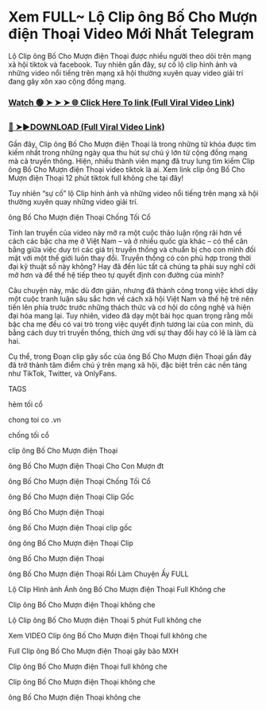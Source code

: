 # Xem FULL~ Lộ Clip ông Bố Cho Mượn điện Thoại Video Mới Nhất Telegram

Lộ Clip ông Bố Cho Mượn điện Thoại được nhiều người theo dõi trên mạng xã hội tiktok và facebook. Tuy nhiên gần đây, sự cố lộ clip hình ảnh và những video nổi tiếng trên mạng xã hội thường xuyên quay video giải trí đang gây xôn xao cộng đồng mạng.

### [Watch 🟢 ➤ ➤ ➤ 🌐 Click Here To link (Full Viral Video Link)](https://seikonews.today/video-scandal-viral)
 
### [🔴 ➤►DOWNLOAD (Full Viral Video Link)](https://seikonews.today/video-scandal-viral)

Gần đây, Clip ông Bố Cho Mượn điện Thoại  là trong những từ khóa được tìm kiếm nhất trong những ngày qua thu hút sự chú ý lớn từ cộng đồng mạng mà cả truyền thông. Hiện, nhiều thành viên mạng đã truy lung tìm kiếm Clip ông Bố Cho Mượn điện Thoại  video tiktok là ai. Xem link clip ông Bố Cho Mượn điện Thoại  12 phút tiktok full không che tại đây!

Tuy nhiên “sự cố” lộ Clip hình ảnh và những video nổi tiếng trên mạng xã hội thường xuyên quay những video giải trí.

ông Bố Cho Mượn điện Thoại Chống Tối Cổ

Tính lan truyền của video này mở ra một cuộc thảo luận rộng rãi hơn về cách các bậc cha mẹ ở Việt Nam – và ở nhiều quốc gia khác – có thể cân bằng giữa việc duy trì các giá trị truyền thống và chuẩn bị cho con mình đối mặt với một thế giới luôn thay đổi. Truyền thống có còn phù hợp trong thời đại kỹ thuật số này không? Hay đã đến lúc tất cả chúng ta phải suy nghĩ cởi mở hơn và để thế hệ tiếp theo tự quyết định con đường của mình?

Câu chuyện này, mặc dù đơn giản, nhưng đã thành công trong việc khơi dậy một cuộc tranh luận sâu sắc hơn về cách xã hội Việt Nam và thế hệ trẻ nên tiến lên phía trước trước những thách thức và cơ hội do công nghệ và hiện đại hóa mang lại. Tuy nhiên, video đã dạy một bài học quan trọng rằng mỗi bậc cha mẹ đều có vai trò trong việc quyết định tương lai của con mình, dù bằng cách duy trì truyền thống, thích ứng với sự thay đổi hay có lẽ là làm cả hai.

Cụ thể, trong Đoạn clip gây sốc của ông Bố Cho Mượn điện Thoại  gần đây đã trở thành tâm điểm chú ý trên mạng xã hội, đặc biệt trên các nền tảng như TikTok, Twitter, và OnlyFans.


TAGS

hẻm tối cổ

chong toi co .vn

chống tối cổ

clip ông Bố Cho Mượn điện Thoại

ông Bố Cho Mượn điện Thoại Cho Con Mượn đt

ông Bố Cho Mượn điện Thoại Chống Tối Cổ

ông Bố Cho Mượn điện Thoại Clip Gốc

ông Bố Cho Mượn điện Thoại

ông Bố Cho Mượn điện Thoại clip gốc

ông ông Bố Cho Mượn điện Thoại Clip

ông Bố Cho Mượn điện Thoại

ông Bố Cho Mượn điện Thoại Rồi Làm Chuyện Ấy FULL

Lộ Clip Hình ảnh Ánh ông Bố Cho Mượn điện Thoại  Full Không che

Clip ông Bố Cho Mượn điện Thoại  không che

Lộ Clip ông Bố Cho Mượn điện Thoại  5 phút Full không che

Xem VIDEO Clip ông Bố Cho Mượn điện Thoại  full không che

Full Clip ông Bố Cho Mượn điện Thoại  gây bão MXH

Clip ông Bố Cho Mượn điện Thoại  full không che

Clip ông Bố Cho Mượn điện Thoại  không che

ông Bố Cho Mượn điện Thoại  không che
